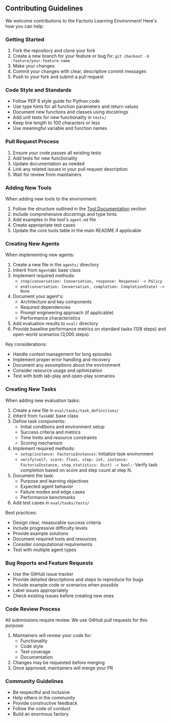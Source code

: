 ## Contributing Guidelines

We welcome contributions to the Factorio Learning Environment! Here's how you can help:

### Getting Started

1. Fork the repository and clone your fork
2. Create a new branch for your feature or bug fix: `git checkout -b feature/your-feature-name`
3. Make your changes
4. Commit your changes with clear, descriptive commit messages
5. Push to your fork and submit a pull request

### Code Style and Standards

- Follow PEP 8 style guide for Python code
- Use type hints for all function parameters and return values
- Document new functions and classes using docstrings
- Add unit tests for new functionality in `tests/`
- Keep line length to 100 characters or less
- Use meaningful variable and function names

### Pull Request Process

1. Ensure your code passes all existing tests
2. Add tests for new functionality
3. Update documentation as needed
4. Link any related issues in your pull request description
5. Wait for review from maintainers

### Adding New Tools

When adding new tools to the environment:

1. Follow the structure outlined in the [Tool Documentation](README.md#tool-documentation) section
2. Include comprehensive docstrings and type hints
3. Add examples in the tool's `agent.md` file
4. Create appropriate test cases
5. Update the core tools table in the main README if applicable

### Creating New Agents

When implementing new agents:

1. Create a new file in the `agents/` directory
2. Inherit from `AgentABC` base class
3. Implement required methods:
   - `step(conversation: Conversation, response: Response) -> Policy`
   - `end(conversation: Conversation, completion: CompletionState) -> None`
4. Document your agent's:
   - Architecture and key components
   - Required dependencies
   - Prompt engineering approach (if applicable)
   - Performance characteristics
5. Add evaluation results to `eval/` directory
6. Provide baseline performance metrics on standard tasks (128 steps) and open-world scenarios (3,000 steps).

Key considerations:
- Handle context management for long episodes
- Implement proper error handling and recovery
- Document any assumptions about the environment
- Consider resource usage and optimization
- Test with both lab-play and open-play scenarios

### Creating New Tasks

When adding new evaluation tasks:

1. Create a new file in `eval/tasks/task_definitions/`
2. Inherit from `TaskABC` base class
3. Define task components:
   - Initial conditions and environment setup
   - Success criteria and metrics
   - Time limits and resource constraints
   - Scoring mechanism
4. Implement required methods:
   - `setup(instance: FactorioInstance)`: Initialize task environment
   - `verify(self, score: float, step: int, instance: FactorioInstance, step_statistics: Dict) -> bool:`: Verify task completion based on score and step count at step N.
5. Document the task:
   - Purpose and learning objectives
   - Expected agent behavior
   - Failure modes and edge cases
   - Performance benchmarks
6. Add test cases in `eval/tasks/tests/`

Best practices:
- Design clear, measurable success criteria
- Include progressive difficulty levels
- Provide example solutions
- Document required tools and resources
- Consider computational requirements
- Test with multiple agent types

### Bug Reports and Feature Requests

- Use the GitHub issue tracker
- Provide detailed descriptions and steps to reproduce for bugs
- Include example code or scenarios when possible
- Label issues appropriately
- Check existing issues before creating new ones

### Code Review Process

All submissions require review. We use GitHub pull requests for this purpose:

1. Maintainers will review your code for:
   - Functionality
   - Code style
   - Test coverage
   - Documentation
2. Changes may be requested before merging
3. Once approved, maintainers will merge your PR

### Community Guidelines

- Be respectful and inclusive
- Help others in the community
- Provide constructive feedback
- Follow the code of conduct
- Build an enormous factory